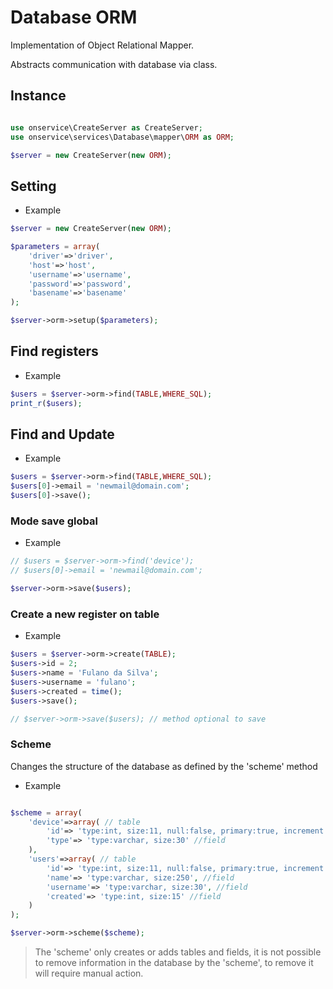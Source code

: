 # Database ORM
Implementation of Object Relational Mapper.

Abstracts communication with database via class.

## Instance 

```php

use onservice\CreateServer as CreateServer;
use onservice\services\Database\mapper\ORM as ORM;

$server = new CreateServer(new ORM);
```

## Setting 

- Example

```php
$server = new CreateServer(new ORM);

$parameters = array(
	'driver'=>'driver',
	'host'=>'host',
	'username'=>'username',
	'password'=>'password',
	'basename'=>'basename'
);

$server->orm->setup($parameters);
```


## Find registers

- Example

```php
$users = $server->orm->find(TABLE,WHERE_SQL);
print_r($users);
```


## Find and Update

- Example

```php
$users = $server->orm->find(TABLE,WHERE_SQL);
$users[0]->email = 'newmail@domain.com';
$users[0]->save();
```

### Mode save global

- Example
```php
// $users = $server->orm->find('device');
// $users[0]->email = 'newmail@domain.com';

$server->orm->save($users);
```

### Create a new register on table

- Example

```php
$users = $server->orm->create(TABLE);
$users->id = 2;
$users->name = 'Fulano da Silva';
$users->username = 'fulano';
$users->created = time();
$users->save();

// $server->orm->save($users); // method optional to save
```

### Scheme
Changes the structure of the database as defined by the 'scheme' method

- Example

```php

$scheme = array(
	'device'=>array( // table
		'id'=> 'type:int, size:11, null:false, primary:true, increment:true', //field
		'type'=> 'type:varchar, size:30' //field
	),
	'users'=>array( // table
		'id'=> 'type:int, size:11, null:false, primary:true, increment:true', //field
		'name'=> 'type:varchar, size:250', //field
		'username'=> 'type:varchar, size:30', //field
		'created'=> 'type:int, size:15' //field
	)
);

$server->orm->scheme($scheme);

```

> The 'scheme' only creates or adds tables and fields, it is not possible to remove information in the database by the 'scheme', to remove it will require manual action.